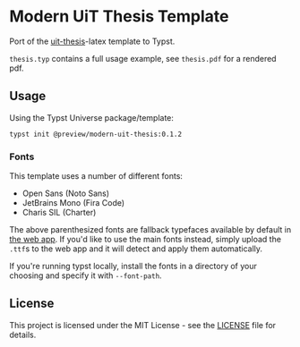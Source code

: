 # Modern UiT Thesis Template

Port of the [uit-thesis](https://github.com/egraff/uit-thesis)-latex template to Typst.

`thesis.typ` contains a full usage example, see `thesis.pdf` for a rendered pdf.

## Usage

Using the Typst Universe package/template:

```console
typst init @preview/modern-uit-thesis:0.1.2
```

### Fonts

This template uses a number of different fonts:

- Open Sans (Noto Sans)
- JetBrains Mono (Fira Code)
- Charis SIL (Charter)

The above parenthesized fonts are fallback typefaces available by default in [the web app](https://typst.app).
If you'd like to use the main fonts instead, simply upload the `.ttf`s to the web app and it will detect and apply them automatically.

If you're running typst locally, install the fonts in a directory of your choosing and specify it with `--font-path`.

## License

This project is licensed under the MIT License - see the [LICENSE](LICENSE) file for details.
